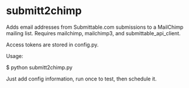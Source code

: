 
# submitt2chimp
Adds email addresses from Submittable.com submissions to a MailChimp mailing list.
 Requires mailchimp, mailchimp3, and submittable_api_client.
 
 Access tokens are stored in config.py.
 
 Usage:
 
 $ python submitt2chimp.py
 
 Just add config information, run once to test, then schedule it.
 
